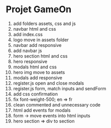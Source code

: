 # Projet GameOn

1. add folders assets, css and js
2. navbar html and css
3. add index.css
4. logo move in assets folder
5. navbar add responsive
6. add navbar js
7. hero section html and css
8. hero responsive
9. modals html and css
10. hero img move to assets
11. modals add responsive
12. register.js open and close modals
13. register.js form, match inputs and sendForm
14. add css confirmation
15. fix font-weight-500; en => fr
16. clean commented and unnecessary code
17. html add events for modals
18. form -> move events into html inputs
19. hero section => div to section
